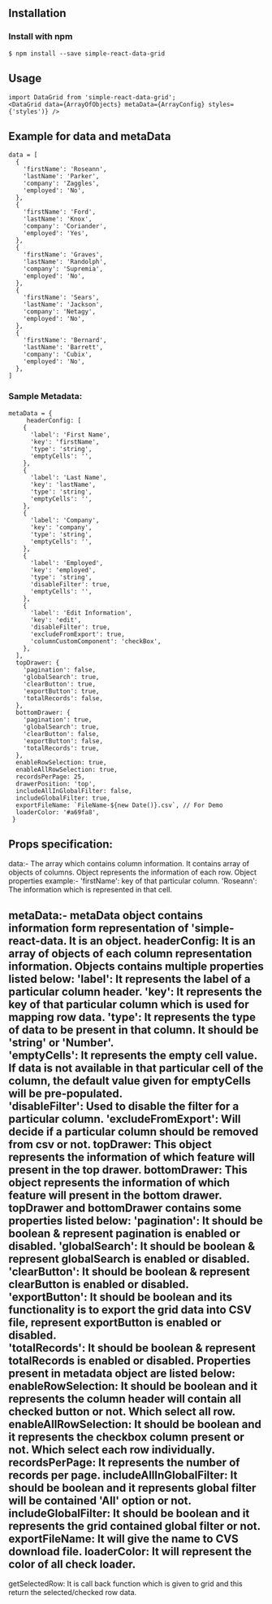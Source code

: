 ## Installation

### Install with npm

```
$ npm install --save simple-react-data-grid
```

## Usage

    import DataGrid from 'simple-react-data-grid';
    <DataGrid data={ArrayOfObjects} metaData={ArrayConfig} styles={'styles')} />	

## Example for data and metaData

    data = [
      {
        'firstName': 'Roseann',
        'lastName': 'Parker',
        'company': 'Zaggles',
        'employed': 'No',
      },
      {
        'firstName': 'Ford',
        'lastName': 'Knox',
        'company': 'Coriander',
        'employed': 'Yes',
      },
      {
        'firstName': 'Graves',
        'lastName': 'Randolph',
        'company': 'Supremia',
        'employed': 'No',
      },
      {
        'firstName': 'Sears',
        'lastName': 'Jackson',
        'company': 'Netagy',
        'employed': 'No',
      },
      {
        'firstName': 'Bernard',
        'lastName': 'Barrett',
        'company': 'Cubix',
        'employed': 'No',
      },
    ]

### Sample Metadata:

    metaData = {
         headerConfig: [
	    {
	      'label': 'First Name',
	      'key': 'firstName',
	      'type': 'string',
	      'emptyCells': '',
	    },
	    {
	      'label': 'Last Name',
	      'key': 'lastName',
	      'type': 'string',
	      'emptyCells': '',
	    },
	    {
	      'label': 'Company',
	      'key': 'company',
	      'type': 'string',
	      'emptyCells': '',
	    },
	    {
	      'label': 'Employed',
	      'key': 'employed',
	      'type': 'string',
	      'disableFilter': true,
	      'emptyCells': '',
	    },
	    {
	      'label': 'Edit Information',
	      'key': 'edit',
	      'disableFilter': true,
	      'excludeFromExport': true,
	      'columnCustomComponent': 'checkBox',
	    },
	  ],
	  topDrawer: {
	    'pagination': false,
	    'globalSearch': true,
	    'clearButton': true,
	    'exportButton': true,
	    'totalRecords': false,
	  },
	  bottomDrawer: {
	    'pagination': true,
	    'globalSearch': true,
	    'clearButton': false,
	    'exportButton': false,
	    'totalRecords': true,
	  },
	  enableRowSelection: true,
	  enableAllRowSelection: true,
	  recordsPerPage: 25,
	  drawerPosition: 'top',
	  includeAllInGlobalFilter: false,
	  includeGlobalFilter: true,
	  exportFileName: `FileName-${new Date()}.csv`, // For Demo
	  loaderColor: '#a69fa8',
     }

## Props specification:
 data:- The array which contains column information.
        It contains array of objects of columns.
        Object represents the information of each row.
        Object properties example:-
         'firstName': key of that particular column.
         'Roseann': The information which is represented in that cell.
 
 metaData:- metaData object contains information form representation of 'simple-react-data. It is an object.
		headerConfig: It is an array of objects of each column representation information.
			Objects contains multiple properties listed below:
                 'label': It represents the label of a particular column header.
                 'key': It represents the key of that particular column which is used for mapping row data.
                 'type': It represents the type of data to be present in that column. It should be 'string' or 'Number'.   
                 'emptyCells': It represents the empty cell value. If data is not available in that particular cell of the column, the default value given for emptyCells will be pre-populated.  
                 'disableFilter': Used to disable the filter for a particular column.
                 'excludeFromExport': Will decide if a particular column should be removed from csv or not.
          topDrawer: This object represents the information of which feature will present in the top drawer.
          bottomDrawer: This object represents the information of which feature will present in the bottom drawer.
          topDrawer and bottomDrawer contains some properties listed below:
                 'pagination': It should be boolean & represent pagination is enabled or disabled.
                 'globalSearch': It should be boolean & represent globalSearch is enabled or disabled. 
                 'clearButton': It should be boolean & represent clearButton is enabled or disabled. 
                 'exportButton': It should be boolean and its functionality is to export the grid data into CSV file, represent exportButton is enabled or disabled.    
                 'totalRecords': It should be boolean & represent totalRecords is enabled or disabled.
          Properties present in metadata object are listed below:
                 enableRowSelection: It should be boolean and it represents the column header will contain all checked button or not.
                                     Which select all row.
                 enableAllRowSelection: It should be boolean and it represents the checkbox column present or not.
                                     Which select each row individually. 
                 recordsPerPage: It represents the number of records per page.
                 includeAllInGlobalFilter: It should be boolean and it represents global filter will be contained 'All' option or not.
                 includeGlobalFilter: It should be boolean and it represents the grid contained global filter or not.  
                 exportFileName: It will give the name to CVS download file.
                 loaderColor: It will represent the color of all check loader.
 -----------------------------------------------------------------------------------------------------------------------------------------------
getSelectedRow: It is call back function which is given to grid and this return the selected/checked row data.
